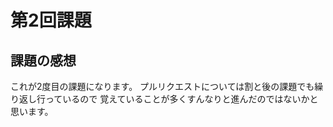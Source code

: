 # 第2回課題  
## 課題の感想  

これが2度目の課題になります。 
プルリクエストについては割と後の課題でも繰り返し行っているので
覚えていることが多くすんなりと進んだのではないかと思います。 

